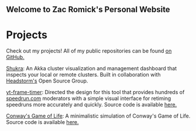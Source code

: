 ## Welcome to Zac Romick's Personal Website

# Projects

Check out my projects! All of my public repositories can be found [on GitHub.](https://github.com/zromick)

[Shukra](https://github.com/Headstorm/shukra): An Akka cluster visualization and management dashboard that inspects your local or remote clusters. Built in collaboration with [Headstorm's](https://www.headstorm.com) Open Source Group.

[yt-frame-timer](https://slashinfty.github.io/yt-frame-timer/): Directed the design for this tool that provides hundreds of [speedrun.com](https://www.speedrun.com) moderators with a simple visual interface for retiming speedruns more accurately and quickly. Source code is available [here.](https://github.com/slashinfty/yt-frame-timer)

[Conway's Game of Life](https://zromick.github.io/conways-game-of-life): A minimalistic simulation of Conway's Game of Life. Source code is available [here.](https://github.com/zromick/conways-game-of-life)
